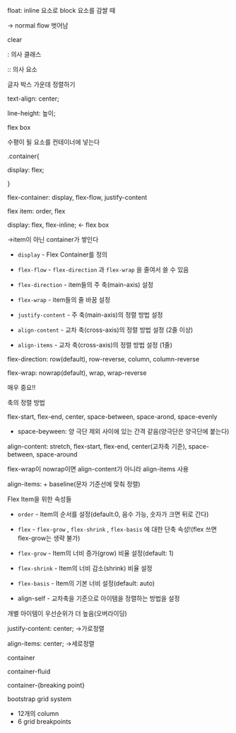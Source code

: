 float: inline 요소로 block  요소를 감쌀 때

-> normal flow 벗어남

clear

: 의사 클래스

:: 의사 요소

글자 박스 가운데 정렬하기

text-align: center;

line-height: 높이;



flex box

수평이 될 요소를 컨테이너에 넣는다

.container{

display: flex;

}

flex-container: display, flex-flow, justify-content

flex item: order, flex

display: flex, flex-inline; <- flex box

->item이 아닌 container가 쌓인다

- `display` - Flex Container를 정의 
- `flex-flow` - `flex-direction` 과 `flex-wrap` 을 줄여서 쓸 수 있음
- `flex-direction` - item들의 주 축(main-axis) 설정
- `flex-wrap` - item들의 줄 바꿈 설정
- `justify-content` - 주 축(main-axis)의 정렬  방법 설정
- `align-content` - 교차 축(cross-axis)의 정렬 방법 설정 (2줄 이상)

- `align-items` - 교차 축(cross-axis)의 정렬 방법 설정 (1줄)

flex-direction: row(default), row-reverse, column, column-reverse

flex-wrap: nowrap(default), wrap, wrap-reverse

매우 중요!!

축의 정렬 방법

flex-start, flex-end, center, space-between, space-arond, space-evenly

- space-beyween: 양 극단 제외 사이에 있는 간격 같음(양극단은 양극단에 붙는다)

align-content: stretch, flex-start, flex-end, center(교차축 기준), space-between, space-around

flex-wrap이 nowrap이면 align-content가 아니라 align-items 사용

align-items: + baseline(문자 기준선에 맞춰  정렬)

Flex Item을 위한 속성들

- `order` - Item의 순서를 설정(default:0, 음수 가능, 숫자가 크면 뒤로 간다)

- `flex` - `flex-grow` , `flex-shrink` , `flex-basis` 에 대한 단축 속성!(flex 쓰면 flex-grow는 생략 불가)

- `flex-grow` - Item의 너비 증가(grow) 비율 설정(default: 1)

- `flex-shrink` - Item의 너비 감소(shrink) 비율 설정

- `flex-basis` - Item의 기본 너비 설정(default: auto)
- align-self - 교차축을 기준으로 아이템을 정렬하는 방법을 설정

개별 아이템이 우선순위가 더 높음(오버라이딩)



justify-content: center; ->가로정렬

align-items: center; ->세로정렬



container

container-fluid

container-{breaking point}



bootstrap grid system

- 12개의 column
- 6 grid breakpoints



